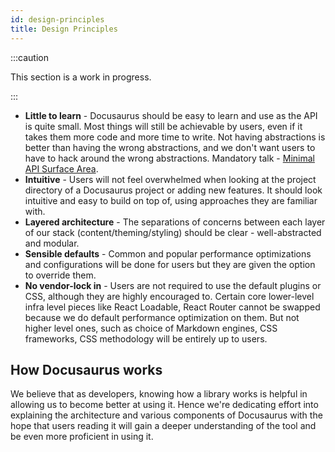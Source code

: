 ```yaml
---
id: design-principles
title: Design Principles
---
```


:::caution

This section is a work in progress.

:::

- **Little to learn** - Docusaurus should be easy to learn and use as the API is quite small. Most things will still be achievable by users, even if it takes them more code and more time to write. Not having abstractions is better than having the wrong abstractions, and we don't want users to have to hack around the wrong abstractions. Mandatory talk - [Minimal API Surface Area](https://www.youtube.com/watch?v=4anAwXYqLG8).
- **Intuitive** - Users will not feel overwhelmed when looking at the project directory of a Docusaurus project or adding new features. It should look intuitive and easy to build on top of, using approaches they are familiar with.
- **Layered architecture** - The separations of concerns between each layer of our stack (content/theming/styling) should be clear - well-abstracted and modular.
- **Sensible defaults** - Common and popular performance optimizations and configurations will be done for users but they are given the option to override them.
- **No vendor-lock in** - Users are not required to use the default plugins or CSS, although they are highly encouraged to. Certain core lower-level infra level pieces like React Loadable, React Router cannot be swapped because we do default performance optimization on them. But not higher level ones, such as choice of Markdown engines, CSS frameworks, CSS methodology will be entirely up to users.

## How Docusaurus works

<!-- moved in from how Docusaurus works @yangshun -->

We believe that as developers, knowing how a library works is helpful in allowing us to become better at using it. Hence we're dedicating effort into explaining the architecture and various components of Docusaurus with the hope that users reading it will gain a deeper understanding of the tool and be even more proficient in using it.

<!--

Explain the principles that guide the development of Docusaurus.

References
---
- https://www.gatsbyjs.org/docs/behind-the-scenes/
- https://reactjs.org/docs/design-principles.html
- https://v1.vuepress.vuejs.org/miscellaneous/design-concepts.html

-->